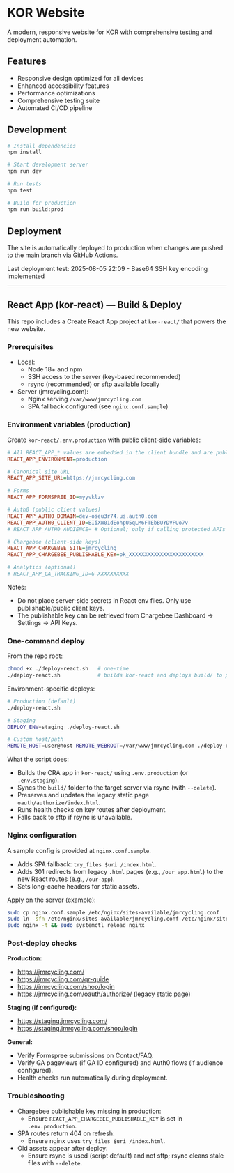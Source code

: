 # KOR Website

A modern, responsive website for KOR with comprehensive testing and deployment automation.

## Features

- Responsive design optimized for all devices
- Enhanced accessibility features
- Performance optimizations
- Comprehensive testing suite
- Automated CI/CD pipeline

## Development

```bash
# Install dependencies
npm install

# Start development server
npm run dev

# Run tests
npm test

# Build for production
npm run build:prod
```

## Deployment

The site is automatically deployed to production when changes are pushed to the main branch via GitHub Actions.

Last deployment test: 2025-08-05 22:09 - Base64 SSH key encoding implemented

---

## React App (kor-react) — Build & Deploy

This repo includes a Create React App project at `kor-react/` that powers the new website.

### Prerequisites
- Local:
  - Node 18+ and npm
  - SSH access to the server (key-based recommended)
  - rsync (recommended) or sftp available locally
- Server (jmrcycling.com):
  - Nginx serving `/var/www/jmrcycling.com`
  - SPA fallback configured (see `nginx.conf.sample`)

### Environment variables (production)
Create `kor-react/.env.production` with public client-side variables:

```ini path=/Users/masontuft/Documents/GitHub/KOR/kor-react/.env.production start=1
# All REACT_APP_* values are embedded in the client bundle and are public.
REACT_APP_ENVIRONMENT=production

# Canonical site URL
REACT_APP_SITE_URL=https://jmrcycling.com

# Forms
REACT_APP_FORMSPREE_ID=myyvklzv

# Auth0 (public client values)
REACT_APP_AUTH0_DOMAIN=dev-oseu3r74.us.auth0.com
REACT_APP_AUTH0_CLIENT_ID=BIiXW01dEohpU5qLM6FTEbBUYDVFUo7v
# REACT_APP_AUTH0_AUDIENCE= # Optional; only if calling protected APIs

# Chargebee (client-side keys)
REACT_APP_CHARGEBEE_SITE=jmrcycling
REACT_APP_CHARGEBEE_PUBLISHABLE_KEY=pk_XXXXXXXXXXXXXXXXXXXXXXXX

# Analytics (optional)
# REACT_APP_GA_TRACKING_ID=G-XXXXXXXXXX
```

Notes:
- Do not place server-side secrets in React env files. Only use publishable/public client keys.
- The publishable key can be retrieved from Chargebee Dashboard → Settings → API Keys.

### One-command deploy
From the repo root:

```bash path=null start=null
chmod +x ./deploy-react.sh   # one-time
./deploy-react.sh            # builds kor-react and deploys build/ to production
```

Environment-specific deploys:

```bash path=null start=null
# Production (default)
./deploy-react.sh

# Staging
DEPLOY_ENV=staging ./deploy-react.sh

# Custom host/path
REMOTE_HOST=user@host REMOTE_WEBROOT=/var/www/jmrcycling.com ./deploy-react.sh
```

What the script does:
- Builds the CRA app in `kor-react/` using `.env.production` (or `.env.staging`).
- Syncs the `build/` folder to the target server via rsync (with `--delete`).
- Preserves and updates the legacy static page `oauth/authorize/index.html`.
- Runs health checks on key routes after deployment.
- Falls back to sftp if rsync is unavailable.

### Nginx configuration
A sample config is provided at `nginx.conf.sample`.
- Adds SPA fallback: `try_files $uri /index.html`.
- Adds 301 redirects from legacy `.html` pages (e.g., `/our_app.html`) to the new React routes (e.g., `/our-app`).
- Sets long-cache headers for static assets.

Apply on the server (example):

```bash path=null start=null
sudo cp nginx.conf.sample /etc/nginx/sites-available/jmrcycling.conf
sudo ln -sfn /etc/nginx/sites-available/jmrcycling.conf /etc/nginx/sites-enabled/jmrcycling.conf
sudo nginx -t && sudo systemctl reload nginx
```

### Post-deploy checks

**Production:**
- https://jmrcycling.com/
- https://jmrcycling.com/qr-guide
- https://jmrcycling.com/shop/login
- https://jmrcycling.com/oauth/authorize/ (legacy static page)

**Staging (if configured):**
- https://staging.jmrcycling.com/
- https://staging.jmrcycling.com/shop/login

**General:**
- Verify Formspree submissions on Contact/FAQ.
- Verify GA pageviews (if GA ID configured) and Auth0 flows (if audience configured).
- Health checks run automatically during deployment.

### Troubleshooting
- Chargebee publishable key missing in production:
  - Ensure `REACT_APP_CHARGEBEE_PUBLISHABLE_KEY` is set in `.env.production`.
- SPA routes return 404 on refresh:
  - Ensure nginx uses `try_files $uri /index.html`.
- Old assets appear after deploy:
  - Ensure rsync is used (script default) and not sftp; rsync cleans stale files with `--delete`.
